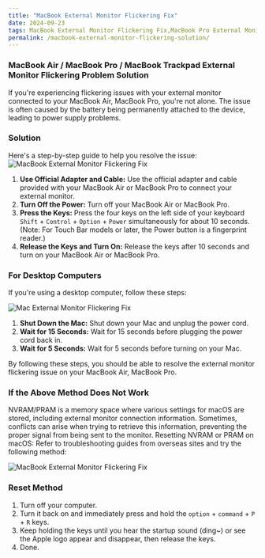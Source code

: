 ```yaml
---
title: "MacBook External Monitor Flickering Fix"
date: 2024-09-23
tags: MacBook External Monitor Flickering Fix,MacBook Pro External Monitor Flickering Solution,MacBook Air External Monitor Flickering Problem,MacBook External Display Flickering Issue,MacBook Pro External Display Flickering Solution,iMac External Monitor Flickering Fix,iMac External Display Flickering Solution
permalink: /macbook-external-monitor-flickering-solution/
---
```


### MacBook Air / MacBook Pro / MacBook Trackpad External Monitor Flickering Problem Solution

If you're experiencing flickering issues with your external monitor connected to your MacBook Air, MacBook Pro, you're not alone. The issue is often caused by the battery being permanently attached to the device, leading to power supply problems.

### Solution

Here's a step-by-step guide to help you resolve the issue:
<img src="{{site.assets}}{{ page.permalink }}28d26ef777b3e7.webp" alt="MacBook External Monitor Flickering Fix">

1. **Use Official Adapter and Cable:** Use the official adapter and cable provided with your MacBook Air or MacBook Pro to connect your external monitor.
2. **Turn Off the Power:** Turn off your MacBook Air or MacBook Pro.
3. **Press the Keys:** Press the four keys on the left side of your keyboard `Shift` + `Control` + `Option` + `Power` simultaneously for about 10 seconds. (Note: For Touch Bar models or later, the Power button is a fingerprint reader.)
4. **Release the Keys and Turn On:** Release the keys after 10 seconds and turn on your MacBook Air or MacBook Pro.

### For Desktop Computers

If you're using a desktop computer, follow these steps:

<img src="{{site.assets}}{{ page.permalink }}2e82528b602df.webp" alt="Mac External Monitor Flickering Fix">

1. **Shut Down the Mac:** Shut down your Mac and unplug the power cord.
2. **Wait for 15 Seconds:** Wait for 15 seconds before plugging the power cord back in.
3. **Wait for 5 Seconds:** Wait for 5 seconds before turning on your Mac.

By following these steps, you should be able to resolve the external monitor flickering issue on your MacBook Air, MacBook Pro.

### If the Above Method Does Not Work

NVRAM/PRAM is a memory space where various settings for macOS are stored, including external monitor connection information. Sometimes, conflicts can arise when trying to retrieve this information, preventing the proper signal from being sent to the monitor.
Resetting NVRAM or PRAM on macOS:
Refer to troubleshooting guides from overseas sites and try the following method:

<img src="{{site.assets}}{{ page.permalink }}howtoreset.png" alt="MacBook External Monitor Flickering Fix">

### Reset Method

1. Turn off your computer.
2. Turn it back on and immediately press and hold the `option` + `command` + `P` + `R` keys.
3. Keep holding the keys until you hear the startup sound (ding~) or see the Apple logo appear and disappear, then release the keys.
4. Done.

